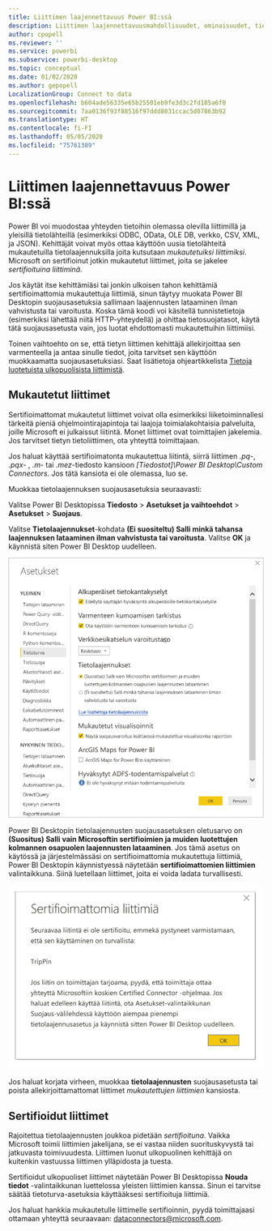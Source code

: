 ```yaml
---
title: Liittimen laajennettavuus Power BI:ssä
description: Liittimen laajennettavuusmahdollisuudet, ominaisuudet, tietoturva-asetukset ja sertifioidut liittimet
author: cpopell
ms.reviewer: ''
ms.service: powerbi
ms.subservice: powerbi-desktop
ms.topic: conceptual
ms.date: 01/02/2020
ms.author: gepopell
LocalizationGroup: Connect to data
ms.openlocfilehash: b604ade56335e65b25501eb9fe3d3c2fd185a6f0
ms.sourcegitcommit: 7aa0136f93f88516f97ddd8031ccac5d07863b92
ms.translationtype: HT
ms.contentlocale: fi-FI
ms.lasthandoff: 05/05/2020
ms.locfileid: "75761389"
---
```

# <a name="connector-extensibility-in-power-bi"></a>Liittimen laajennettavuus Power BI:ssä

Power BI voi muodostaa yhteyden tietoihin olemassa olevilla liittimillä ja yleisillä tietolähteillä (esimerkiksi ODBC, OData, OLE DB, verkko, CSV, XML, ja JSON). Kehittäjät voivat myös ottaa käyttöön uusia tietolähteitä mukautetuilla tietolaajennuksilla joita kutsutaan *mukautetuiksi liittimiksi*. Microsoft on sertifioinut jotkin mukautetut liittimet, joita se jakelee *sertifioituina liittiminä*.

Jos käytät itse kehittämiäsi tai jonkin ulkoisen tahon kehittämiä sertifioimattomia mukautettuja liittimiä, sinun täytyy muokata Power BI Desktopin suojausasetuksia sallimaan laajennusten lataaminen ilman vahvistusta tai varoitusta. Koska tämä koodi voi käsitellä tunnistetietoja (esimerkiksi lähettää niitä HTTP-yhteydellä) ja ohittaa tietosuojatasot, käytä tätä suojausasetusta vain, jos luotat ehdottomasti mukautettuihin liittimiisi.

Toinen vaihtoehto on se, että tietyn liittimen kehittäjä allekirjoittaa sen varmenteella ja antaa sinulle tiedot, joita tarvitset sen käyttöön muokkaamatta suojausasetuksiasi. Saat lisätietoja ohjeartikkelista [Tietoja luotetuista ulkopuolisista liittimistä](desktop-trusted-third-party-connectors.md).

## <a name="custom-connectors"></a>Mukautetut liittimet

Sertifioimattomat mukautetut liittimet voivat olla esimerkiksi liiketoiminnallesi tärkeitä pieniä ohjelmointirajapintoja tai laajoja toimialakohtaisia palveluita, joille Microsoft ei julkaissut liitintä. Monet liittimet ovat toimittajien jakelemia. Jos tarvitset tietyn tietoliittimen, ota yhteyttä toimittajaan. 

Jos haluat käyttää sertifioimatonta mukautettua liitintä, siirrä liittimen *.pq*-, *.pqx-* , *.m*- tai *.mez*-tiedosto kansioon *\[Tiedostot]\\Power BI Desktop\\Custom Connectors*. Jos tätä kansiota ei ole olemassa, luo se.

Muokkaa tietolaajennuksen suojausasetuksia seuraavasti:

Valitse Power BI Desktopissa **Tiedosto** > **Asetukset ja vaihtoehdot** > **Asetukset** > **Suojaus**.

Valitse **Tietolaajennukset**-kohdata **(Ei suositeltu) Salli minkä tahansa laajennuksen lataaminen ilman vahvistusta tai varoitusta**. Valitse **OK** ja käynnistä siten Power BI Desktop uudelleen. 

![Sertifioimattomien mukautettujen liittimien salliminen tietolaajennuksen tietoturva-asetuksissa](media/desktop-connector-extensibility/data-extension-security-1.png)

Power BI Desktopin tietolaajennusten suojausasetuksen oletusarvo on **(Suositus) Salli vain Microsoftin sertifioimien ja muiden luotettujen kolmannen osapuolen laajennusten lataaminen**. Jos tämä asetus on käytössä ja järjestelmässäsi on sertifioimattomia mukautettuja liittimiä, Power BI Desktopin käynnistyessä näytetään **sertifioimattomien liittimien** valintaikkuna. Siinä luetellaan liittimet, joita ei voida ladata turvallisesti.

![Sertifioimattomien liittimien valintaikkuna](media/desktop-connector-extensibility/data-extension-security-2.png)

Jos haluat korjata virheen, muokkaa **tietolaajennusten** suojausasetusta tai poista allekirjoittamattomat liittimet *mukautettujen liittimien* kansiosta.

## <a name="certified-connectors"></a>Sertifioidut liittimet

Rajoitettua tietolaajennusten joukkoa pidetään *sertifioituna*. Vaikka Microsoft toimii liittimien jakelijana, se ei vastaa niiden suorituskyvystä tai jatkuvasta toimivuudesta. Liittimen luonut ulkopuolinen kehittäjä on kuitenkin vastuussa liittimen ylläpidosta ja tuesta. 

Sertifioidut ulkopuoliset liittimet näytetään Power BI Desktopissa **Nouda tiedot** -valintaikkunan luettelossa yleisten liittimien kanssa. Sinun ei tarvitse säätää tietoturva-asetuksia käyttääksesi sertifioituja liittimiä.

Jos haluat hankkia mukautetulle liittimelle sertifioinnin, pyydä toimittajaasi ottamaan yhteyttä seuraavaan: dataconnectors@microsoft.com.

